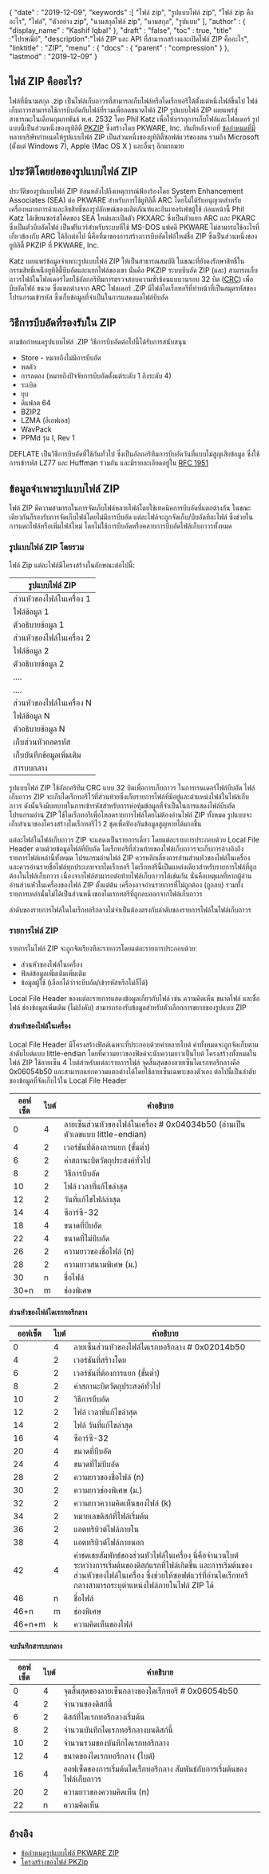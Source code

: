 {
  "date" : "2019-12-09",
  "keywords" :[ "ไฟล์ zip", "รูปแบบไฟล์ zip", "ไฟล์ zip คืออะไร", "ไฟล์", "ตัวอย่าง zip", "นามสกุลไฟล์ zip", "นามสกุล", "รูปแบบ" ],
  "author" : {
    "display_name" : "Kashif Iqbal"
},
  "draft" : "false",
  "toc" : true,
  "title" :"ไปรษณีย์",
  "description":"ไฟล์ ZIP และ API ที่สามารถสร้างและเปิดไฟล์ ZIP คืออะไร",
  "linktitle" : "ZIP",
  "menu" : {
    "docs" : {
      "parent" : "compression"
}
},
  "lastmod" : "2019-12-09"
}

## ไฟล์ ZIP คืออะไร? ##

ไฟล์ที่มีนามสกุล .zip เป็นไฟล์เก็บถาวรที่สามารถเก็บไฟล์หรือไดเร็กทอรีได้ตั้งแต่หนึ่งไฟล์ขึ้นไป ไฟล์เก็บถาวรสามารถใช้การบีบอัดกับไฟล์ที่รวมเพื่อลดขนาดไฟล์ ZIP รูปแบบไฟล์ ZIP เผยแพร่สู่สาธารณะในเดือนกุมภาพันธ์ พ.ศ. 2532 โดย Phil Katz เพื่อให้บรรลุการเก็บไฟล์และโฟลเดอร์ รูปแบบนี้เป็นส่วนหนึ่งของยูทิลิตี [PKZIP](https://www.pkware.com/pkzip) ซึ่งสร้างโดย PKWARE, Inc. ทันทีหลังจากที่ [ข้อกำหนดที่มี](https://pkware.cachefly.net/webdocs/casestudies/APPNOTE.TXT) หลายบริษัทกำหนดให้รูปแบบไฟล์ ZIP เป็นส่วนหนึ่งของยูทิลิตี้ซอฟต์แวร์ของตน รวมถึง Microsoft (ตั้งแต่ Windows 7), Apple (Mac OS X ) และอื่นๆ อีกมากมาย

## ประวัติโดยย่อของรูปแบบไฟล์ ZIP

ประวัติของรูปแบบไฟล์ ZIP ย้อนหลังไปถึงเหตุการณ์ฟ้องร้องโดย System Enhancement Associates (SEA) ต่อ PKWARE สำหรับการใช้ยูทิลิตี้ ARC โดยไม่ได้รับอนุญาตสำหรับเครื่องหมายการค้าและลิขสิทธิ์ของรูปลักษณ์ของผลิตภัณฑ์และอินเทอร์เฟซผู้ใช้ ก่อนหน้านี้ Phil Katz ได้เขียนซอร์สโค้ดของ SEA ใหม่และเปิดตัว PKXARC ซึ่งเป็นตัวแยก ARC และ PKARC ซึ่งเป็นตัวบีบอัดไฟล์ เป็นฟรีแวร์สำหรับระบบที่ใช้ MS-DOS แพ้คดี PKWARE ไม่สามารถใช้อะไรที่เกี่ยวข้องกับ ARC ได้อีกต่อไป นี่คือที่มาของการสร้างการบีบอัดไฟล์ใหม่ชื่อ ZIP ซึ่งเป็นส่วนหนึ่งของยูทิลิตี้ PKZIP ที่ PKWARE, Inc.

Katz เผยแพร่ข้อมูลจำเพาะรูปแบบไฟล์ ZIP ให้เป็นสาธารณสมบัติ ในขณะที่ยังคงรักษาสิทธิ์ในกรรมสิทธิ์เหนือยูทิลิตี้บีบอัดและแยกไฟล์ของเขา นั่นคือ PKZIP ระบบบีบอัด ZIP (และ) สามารถเก็บถาวรไฟล์ในโฟลเดอร์โดยใช้อัลกอริทึมการตรวจสอบความซ้ำซ้อนแบบวนรอบ 32 บิต ([CRC](http://en.wikipedia.org/wiki/Cyclic_redundancy_check)) เพื่อบีบอัดไฟล์ ขนาด ซึ่งแตกต่างจาก ARC โฟลเดอร์ .ZIP มีไฟล์ไดเร็กทอรีที่ทำหน้าที่เป็นสมุดรหัสของโปรแกรมเข้ารหัส ซึ่งเก็บข้อมูลที่จำเป็นในการแสดงผลไฟล์บีบอัด

## วิธีการบีบอัดที่รองรับใน ZIP

ตามข้อกำหนดรูปแบบไฟล์ .ZIP วิธีการบีบอัดต่อไปนี้ได้รับการสนับสนุน

* Store - หมายถึงไม่มีการบีบอัด
* หดตัว
* การลดลง (หมายถึงปัจจัยการบีบอัดตั้งแต่ระดับ 1 ถึงระดับ 4)
* ระเบิด
* ยุบ
* ดีแฟลต 64
* BZIP2
* LZMA (อีเอฟเอส)
* WavPack
* PPMd รุ่น I, Rev 1

DEFLATE เป็นวิธีการบีบอัดที่ใช้กันทั่วไป ซึ่งเป็นอัลกอริทึมการบีบอัดวันที่แบบไม่สูญเสียข้อมูล ซึ่งใช้การเข้ารหัส LZ77 และ Huffman ร่วมกัน และมีรายละเอียดอยู่ใน [RFC 1951](https://tools.ietf.org/html/rfc1951)

## ข้อมูลจำเพาะรูปแบบไฟล์ ZIP

ไฟล์ ZIP มีความสามารถในการจัดเก็บไฟล์หลายไฟล์โดยใช้เทคนิคการบีบอัดที่แตกต่างกัน ในขณะเดียวกันก็รองรับการจัดเก็บไฟล์โดยไม่มีการบีบอัด แต่ละไฟล์จะถูกจัดเก็บ/บีบอัดทีละไฟล์ ซึ่งช่วยในการแตกไฟล์หรือเพิ่มไฟล์ใหม่ โดยไม่ใช้การบีบอัดหรือคลายการบีบอัดไฟล์เก็บถาวรทั้งหมด

### รูปแบบไฟล์ ZIP โดยรวม

ไฟล์ Zip แต่ละไฟล์มีโครงสร้างในลักษณะต่อไปนี้:


|รูปแบบไฟล์ ZIP
---|
|ส่วนหัวของไฟล์ในเครื่อง 1
|ไฟล์ข้อมูล 1
|ตัวอธิบายข้อมูล 1
|ส่วนหัวของไฟล์ในเครื่อง 2
|ไฟล์ข้อมูล 2
|ตัวอธิบายข้อมูล 2
| ....
| ....
| ส่วนหัวของไฟล์ในเครื่อง N
|ไฟล์ข้อมูล N
|ตัวอธิบายข้อมูล N
| เก็บส่วนหัวถอดรหัส
| เก็บบันทึกข้อมูลเพิ่มเติม
|สารบบกลาง

รูปแบบไฟล์ ZIP ใช้อัลกอริทึม CRC แบบ 32 บิตเพื่อการเก็บถาวร ในการเรนเดอร์ไฟล์บีบอัด ไฟล์เก็บถาวร ZIP จะเก็บไดเร็กทอรีไว้ที่ส่วนท้ายซึ่งเก็บรายการไฟล์ที่มีอยู่และตำแหน่งไฟล์ในไฟล์เก็บถาวร ดังนั้นจึงมีบทบาทในการเข้ารหัสสำหรับการห่อหุ้มข้อมูลที่จำเป็นในการแสดงไฟล์บีบอัด โปรแกรมอ่าน ZIP ใช้ไดเร็กทอรีเพื่อโหลดรายการไฟล์โดยไม่ต้องอ่านไฟล์ ZIP ทั้งหมด รูปแบบจะเก็บสำเนาของโครงสร้างไดเร็กทอรีไว้ 2 ชุดเพื่อป้องกันข้อมูลสูญหายได้มากขึ้น

แต่ละไฟล์ในไฟล์เก็บถาวร ZIP จะแสดงเป็นรายการเดี่ยว โดยแต่ละรายการประกอบด้วย Local File Header ตามด้วยข้อมูลไฟล์ที่บีบอัด ไดเร็กทอรีที่ส่วนท้ายของไฟล์เก็บถาวรจะเก็บการอ้างอิงถึงรายการไฟล์เหล่านี้ทั้งหมด โปรแกรมอ่านไฟล์ ZIP ควรหลีกเลี่ยงการอ่านส่วนหัวของไฟล์ในเครื่อง และควรอ่านรายชื่อไฟล์ทุกประเภทจากไดเร็กทอรี ไดเร็กทอรีนี้เป็นแหล่งเดียวสำหรับรายการไฟล์ที่ถูกต้องในไฟล์เก็บถาวร เนื่องจากไฟล์สามารถต่อท้ายไฟล์เก็บถาวรได้เช่นกัน นั่นคือเหตุผลที่หากผู้อ่านอ่านส่วนหัวในเครื่องของไฟล์ ZIP ตั้งแต่ต้น เครื่องอาจอ่านรายการที่ไม่ถูกต้อง (ถูกลบ) รวมทั้งรายการเหล่านั้นไม่ได้เป็นส่วนหนึ่งของไดเรกทอรีที่ถูกลบออกจากไฟล์เก็บถาวร

ลำดับของรายการไฟล์ในไดเร็กทอรีกลางไม่จำเป็นต้องตรงกับลำดับของรายการไฟล์ในไฟล์เก็บถาวร

### รายการไฟล์ ZIP

รายการในไฟล์ ZIP จะถูกจัดเรียงทีละรายการโดยแต่ละรายการประกอบด้วย:

* ส่วนหัวของไฟล์ในเครื่อง
* ฟิลด์ข้อมูลเพิ่มเติมเพิ่มเติม
* ข้อมูลผู้ใช้ (เลือกได้ว่าจะบีบอัด/เข้ารหัสหรือไม่ก็ได้)

Local File Header ของแต่ละรายการแสดงข้อมูลเกี่ยวกับไฟล์ เช่น ความคิดเห็น ขนาดไฟล์ และชื่อไฟล์ ช่องข้อมูลเพิ่มเติม (ไม่บังคับ) สามารถรองรับข้อมูลสำหรับตัวเลือกการขยายของรูปแบบ ZIP

#### ส่วนหัวของไฟล์ในเครื่อง

Local File Header มีโครงสร้างฟิลด์เฉพาะที่ประกอบด้วยค่าหลายไบต์ ค่าทั้งหมดจะถูกจัดเก็บตามลำดับไบต์แบบ little-endian โดยที่ความยาวของฟิลด์จะนับความยาวเป็นไบต์ โครงสร้างทั้งหมดในไฟล์ ZIP ใช้ลายเซ็น 4 ไบต์สำหรับแต่ละรายการไฟล์ จุดสิ้นสุดของลายเซ็นไดเรกทอรีกลางคือ 0x06054b50 และสามารถแยกความแตกต่างได้โดยใช้ลายเซ็นเฉพาะของตัวเอง ต่อไปนี้เป็นลำดับของข้อมูลที่จัดเก็บไว้ใน Local File Header


|ออฟเซ็ต|ไบต์|คำอธิบาย
---|---|---|
|0|4|ลายเซ็นส่วนหัวของไฟล์ในเครื่อง # 0x04034b50 (อ่านเป็นตัวเลขแบบ little-endian)
|4|2|เวอร์ชันที่ต้องการแยก (ขั้นต่ำ)
|6|2|ค่าสถานะบิตวัตถุประสงค์ทั่วไป
|8|2|วิธีการบีบอัด
|10|2|ไฟล์ เวลาที่แก้ไขล่าสุด
|12|2|วันที่แก้ไขไฟล์ล่าสุด
|14|4|ซีอาร์ซี-32
|18|4|ขนาดที่บีบอัด
|22|4|ขนาดที่ไม่บีบอัด
|26|2|ความยาวของชื่อไฟล์ (n)
|28|2|ความยาวสนามพิเศษ (ม.)
|30|n|ชื่อไฟล์
|30+n|m|ช่องพิเศษ

#### ส่วนหัวของไฟล์ไดเรกทอรีกลาง


|ออฟเซ็ต|ไบต์|คำอธิบาย
---|---|---|
|0|4|ลายเซ็นส่วนหัวของไฟล์ไดเรกทอรีกลาง # 0x02014b50
|4|2|เวอร์ชันที่สร้างโดย
|6|2|เวอร์ชันที่ต้องการแยก (ขั้นต่ำ)
|8|2|ค่าสถานะบิตวัตถุประสงค์ทั่วไป
|10|2|วิธีการบีบอัด
|12|2|ไฟล์ เวลาที่แก้ไขล่าสุด
|14|2|ไฟล์ วันที่แก้ไขล่าสุด
|16|4|ซีอาร์ซี-32
|20|4|ขนาดที่บีบอัด
|24|4|ขนาดที่ไม่บีบอัด
|28|2|ความยาวของชื่อไฟล์ (n)
|30|2|ความยาวช่องพิเศษ (ม.)
|32|2|ความยาวความคิดเห็นของไฟล์ (k)
|34|2|หมายเลขดิสก์ที่ไฟล์เริ่มต้น
|36|2|แอตทริบิวต์ไฟล์ภายใน
|38|4|แอตทริบิวต์ไฟล์ภายนอก
|42|4|ค่าชดเชยสัมพัทธ์ของส่วนหัวไฟล์ในเครื่อง นี่คือจำนวนไบต์ระหว่างการเริ่มต้นของดิสก์แรกที่ไฟล์เกิดขึ้น และการเริ่มต้นของส่วนหัวของไฟล์ในเครื่อง ซึ่งช่วยให้ซอฟต์แวร์ที่อ่านไดเร็กทอรีกลางสามารถระบุตำแหน่งไฟล์ภายในไฟล์ ZIP ได้
|46|n|ชื่อไฟล์
|46+n|m|ช่องพิเศษ
|46+n+m|k|ความคิดเห็นของไฟล์

#### จบบันทึกสารบบกลาง


|ออฟเซ็ต|ไบต์|คำอธิบาย
---|---|---|
|0|4|จุดสิ้นสุดของลายเซ็นกลางของไดเร็กทอรี # 0x06054b50
|4|2|จำนวนของดิสก์นี้
|6|2|ดิสก์ที่ไดเรกทอรีกลางเริ่มต้น
|8|2|จำนวนบันทึกไดเรกทอรีกลางบนดิสก์นี้
|10|2|จำนวนรวมของบันทึกไดเรกทอรีกลาง
|12|4|ขนาดของไดเรกทอรีกลาง (ไบต์)
|16|4|ออฟเซ็ตของการเริ่มต้นไดเร็กทอรีกลาง สัมพันธ์กับการเริ่มต้นของไฟล์เก็บถาวร
|20|2|ความยาวของความคิดเห็น (n)
|22|n|ความคิดเห็น

## อ้างอิง

* [ข้อกำหนดรูปแบบไฟล์ PKWARE ZIP](https://pkware.cachefly.net/webdocs/casestudies/APPNOTE.TXT)
* [โครงสร้างของไฟล์ PKZip](https://users.cs.jmu.edu/buchhofp/forensics/formats/pkzip-printable.html)
